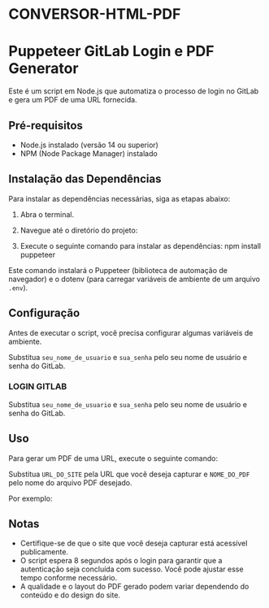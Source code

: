 # CONVERSOR-HTML-PDF

# Puppeteer GitLab Login e PDF Generator

Este é um script em Node.js que automatiza o processo de login no GitLab e gera um PDF de uma URL fornecida.

## Pré-requisitos

- Node.js instalado (versão 14 ou superior)
- NPM (Node Package Manager) instalado

## Instalação das Dependências

Para instalar as dependências necessárias, siga as etapas abaixo:

1. Abra o terminal.

2. Navegue até o diretório do projeto:

3. Execute o seguinte comando para instalar as dependências:
npm install puppeteer


Este comando instalará o Puppeteer (biblioteca de automação de navegador) e o dotenv (para carregar variáveis de ambiente de um arquivo `.env`).

## Configuração

Antes de executar o script, você precisa configurar algumas variáveis de ambiente.

Substitua `seu_nome_de_usuario` e `sua_senha` pelo seu nome de usuário e senha do GitLab.


### LOGIN GITLAB
Substitua `seu_nome_de_usuario` e `sua_senha` pelo seu nome de usuário e senha do GitLab.

## Uso

Para gerar um PDF de uma URL, execute o seguinte comando:

Substitua `URL_DO_SITE` pela URL que você deseja capturar e `NOME_DO_PDF` pelo nome do arquivo PDF desejado.

Por exemplo:

## Notas

- Certifique-se de que o site que você deseja capturar está acessível publicamente.
- O script espera 8 segundos após o login para garantir que a autenticação seja concluída com sucesso. Você pode ajustar esse tempo conforme necessário.
- A qualidade e o layout do PDF gerado podem variar dependendo do conteúdo e do design do site.




